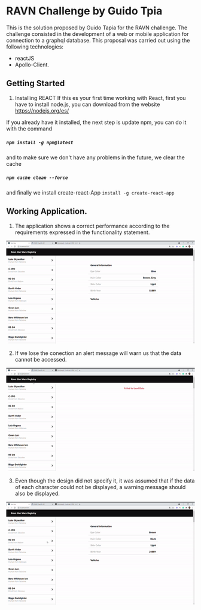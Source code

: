 # RAVN Challenge by Guido Tpia

This is the solution proposed by Guido Tapia for the RAVN challenge.
The challenge consisted in the development of a web or mobile application for connection to a graphql database.
This proposal was carried out using the following technologies: 

- reactJS 
- Apollo-Client.

## Getting Started

1. Installing REACT
If this es your first time working with React, first you have to install node.js, you can download from the website https://nodejs.org/es/

If you already have it installed, the next step is update npm, you can do it with the command
##### `npm install -g npm@latest`
and to make sure we don't have any problems in the future, we clear the cache
##### `npm cache clean --force`

and finally we install create-react-App
`install -g create-react-app`

## Working Application.

1. The application shows a correct performance according to the requirements expressed in the functionality statement.


![](RAVN-working.gif)


2. If we lose the conection an alert message will warn us that the data cannot be accessed.


![](RAVN-fail-2.gif)


3. Even though the design did not specify it, it was assumed that if the data of each character could not be displayed, a warning message should also be displayed.


![](RAVN-fail-1.gif)
